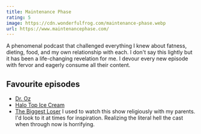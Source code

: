 ```yaml
---
title: Maintenance Phase
rating: 5
image: https://cdn.wonderfulfrog.com/maintenance-phase.webp
url: https://www.maintenancephase.com/
---
```


A phenomenal podcast that challenged everything I knew about fatness, dieting, food, and my own relationship with each. I don't say this lightly but it has been a life-changing revelation for me. I devour every new episode with fervor and eagerly consume all their content.

## Favourite episodes

- [Dr. Oz](https://maintenancephase.buzzsprout.com/1411126/7857472-dr-oz)
- [Halo Top Ice Cream](https://maintenancephase.buzzsprout.com/1411126/7127890-halo-top-ice-cream)
- [The Biggest Loser](https://maintenancephase.buzzsprout.com/1411126/7353850-the-biggest-loser)
    I used to watch this show religiously with my parents. I'd look to it at times for inspiration. Realizing the literal hell the cast when through now is horrifying.


